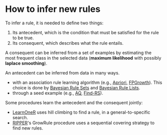 # How to infer new rules

To infer a rule, it is needed to define two things:

1. Its antecedent, which is the condition that must be satisfied for the rule to be true.
2. Its consequent, which describes what the rule entails.

A consequent can be inferred from a set of examples by estimating the most frequent class in the selected data (**maximum likelihood** with possibly **laplace smoothing**).

An antecedent can be inferred from data in many ways.
- with an association rule learning algorithm (e.g., [Apriori](../symbolic/apriori.md), [FPGrowth](../symbolic/fpgrowth)).
  This choice is done by [Bayesian Rule Sets](../symbolic/brs) and [Bayesian Rule Lists](../symbolic/brl).
- through a seed example (e.g., [AQ](../symbolic/aq.md), [Find-RS](../symbolic/find-rs.md)).

Some procedures learn the antecedent and the consequent jointly:
- [LearnOneR](../symbolic/learn-oner.md) uses hill climbing to find a rule, in a general-to-specific search.
- [RIPPER](../symbolic/ripper.md)'s GrowRule procedure uses a sequential covering strategy to find new rules.